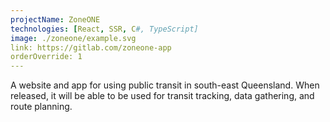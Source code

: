```yaml
---
projectName: ZoneONE
technologies: [React, SSR, C#, TypeScript]
image: ./zoneone/example.svg
link: https://gitlab.com/zoneone-app
orderOverride: 1
---
```


A website and app for using public transit in south-east Queensland.
When released, it will be able to be used for transit tracking,
data gathering, and route planning.
